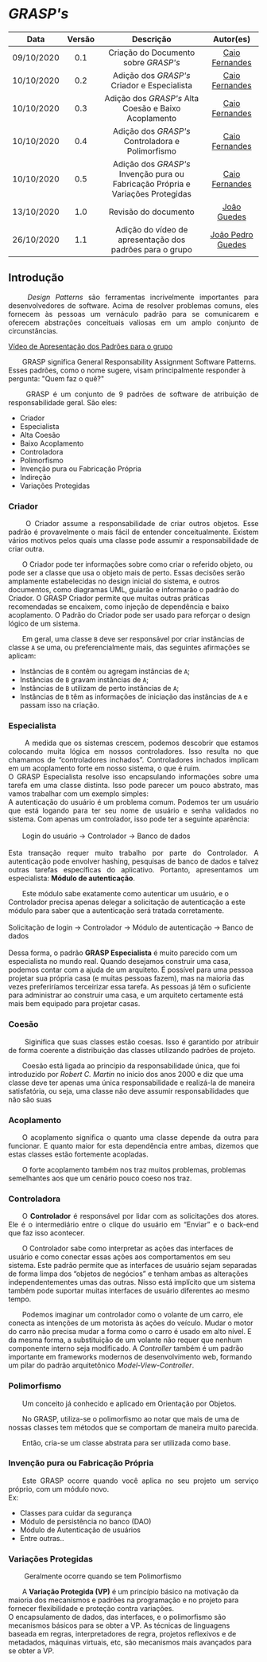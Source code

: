 
# <i>GRASP's</i>

|    Data    | Versão |         Descrição         |           Autor(es)           |
| :--------: | :----: | :-----------------------: | :---------------------------: |
| 09/10/2020 |  0.1   | Criação do Documento sobre <i>GRASP's</i> | [Caio Fernandes](https://github.com/caiovfernandes) |
| 10/10/2020 |  0.2  | Adição dos  <i>GRASP's</i> Criador e Especialista | [Caio Fernandes](https://github.com/caiovfernandes) |
| 10/10/2020 |  0.3  | Adição dos  <i>GRASP's</i> Alta Coesão e Baixo Acoplamento | [Caio Fernandes](https://github.com/caiovfernandes) |
| 10/10/2020 |  0.4  | Adição dos  <i>GRASP's</i> Controladora e Polimorfismo | [Caio Fernandes](https://github.com/caiovfernandes) |
| 10/10/2020 |  0.5  | Adição dos  <i>GRASP's</i> Invenção pura ou Fabricação Própria e Variações Protegidas | [Caio Fernandes](https://github.com/caiovfernandes) |
| 13/10/2020| 1.0| Revisão do documento | [João Guedes](https://github.com/sudjoao)|
| 26/10/2020 | 1.1 | Adição do vídeo de apresentação dos padrões para o grupo | [João Pedro Guedes](https://github.com/sudjoao)|

## Introdução

<p align="justify"> &emsp;&emsp; <i>Design Patterns</i> são ferramentas incrivelmente importantes para desenvolvedores de software. Acima de resolver problemas comuns, eles fornecem às pessoas um vernáculo padrão para se comunicarem e oferecem abstrações conceituais valiosas em um amplo conjunto de circunstâncias.

<a href="https://youtu.be/mw5YWz3mhXg">Vídeo de Apresentação dos Padrões para o grupo</a>

&emsp;&emsp;GRASP significa General Responsability Assignment Software Patterns. Esses padrões, como o nome sugere, visam principalmente responder à pergunta: "Quem faz o quê?"</p>

<p align="justify"> &emsp;&emsp; GRASP é um conjunto de 9 padrões de software de atribuição de responsabilidade geral. São eles:</p>

- Criador
- Especialista
- Alta Coesão
- Baixo Acoplamento
- Controladora
- Polimorfismo
- Invenção pura ou Fabricação Própria
- Indireção
- Variações Protegidas


### Criador
<p align="justify"> &emsp;&emsp; O Criador assume a responsabilidade de criar outros objetos. Esse padrão é provavelmente o mais fácil de entender conceitualmente. Existem vários motivos pelos quais uma classe pode assumir a responsabilidade de criar outra.

&emsp;&emsp;O Criador pode ter informações sobre como criar o referido objeto, ou pode ser a classe que usa o objeto mais de perto. Essas decisões serão amplamente estabelecidas no design inicial do sistema, e outros documentos, como diagramas UML, guiarão e informarão o padrão do Criador.
O GRASP Criador permite que muitas outras práticas recomendadas se encaixem, como injeção de dependência e baixo acoplamento. O Padrão do Criador pode ser usado para reforçar o design lógico de um sistema.

&emsp;&emsp;Em geral, uma classe `B` deve ser responsável por criar instâncias de classe `A` se uma, ou preferencialmente mais, das seguintes afirmações se aplicam:

- Instâncias de `B` contêm ou agregam instâncias de `A`;
- Instâncias de `B` gravam instâncias de `A`;
- Instâncias de `B` utilizam de perto instâncias de `A`;
- Instâncias de `B` têm as informações de iniciação das instâncias de `A` e passam isso na criação.</p>


### Especialista

<p align="justify"> &emsp;&emsp; A medida que os sistemas crescem, podemos descobrir que estamos colocando muita lógica em nossos controladores. Isso resulta no que chamamos de “controladores inchados”. Controladores inchados implicam em um acoplamento forte em nosso sistema, o que é ruim.<br>
O GRASP Especialista resolve isso encapsulando informações sobre uma tarefa em uma classe distinta. Isso pode parecer um pouco abstrato, mas vamos trabalhar com um exemplo simples:<br>
A autenticação do usuário é um problema comum. Podemos ter um usuário que está logando para ter seu nome de usuário e senha validados no sistema. Com apenas um controlador, isso pode ter a seguinte aparência:<br><br>
&emsp;&emsp;Login do usuário → Controlador → Banco de dados<br><br>
Esta transação requer muito trabalho por parte do Controlador. A autenticação pode envolver hashing, pesquisas de banco de dados e talvez outras tarefas específicas do aplicativo. Portanto, apresentamos  um especialista: <strong>Módulo de autenticação</strong>.<br>

&emsp;&emsp;Este módulo sabe exatamente como autenticar um usuário, e o Controlador precisa apenas delegar a solicitação de autenticação a este módulo para saber que a autenticação será tratada corretamente.<br><br>
Solicitação de login → Controlador → Módulo de autenticação → Banco de dados<br><br>
Dessa forma, o padrão <strong>GRASP Especialista</strong> é muito parecido com um especialista no mundo real. Quando desejamos construir uma casa, podemos contar com a ajuda de um arquiteto. É possível para uma pessoa projetar sua própria casa (e muitas pessoas fazem), mas na maioria das vezes preferiríamos terceirizar essa tarefa. As pessoas já têm o suficiente para administrar ao construir uma casa, e um arquiteto certamente está mais bem equipado para projetar casas.</p>


### Coesão 

<p align="justify"> &emsp;&emsp; Siginifica que suas classes estão coesas. Isso é garantido por atribuir de forma coerente a distribuição das classes utilizando padrões de projeto.

&emsp;&emsp;Coesão está ligada ao princípio da responsabilidade única, que foi introduzido por <i>Robert C. Martin</i> no inicio dos anos 2000 e diz que uma classe deve ter apenas uma única responsabilidade e realizá-la de maneira satisfatória, ou seja, uma classe não deve assumir responsabilidades que não são suas</p>

### Acoplamento

<p align="justify"> &emsp;&emsp;O acoplamento significa o quanto uma classe depende da outra para funcionar. E quanto maior for esta dependência entre ambas, dizemos que estas classes estão fortemente acopladas.

&emsp;&emsp;O forte acoplamento também nos traz muitos problemas, problemas semelhantes aos que um cenário pouco coeso nos traz. </p>

### Controladora

<p align="justify"> &emsp;&emsp;O <strong>Controlador</strong> é responsável por lidar com as solicitações dos atores. Ele é o intermediário entre o clique do usuário em “Enviar” e o back-end que faz isso acontecer. 

&emsp;&emsp;O Controlador sabe como interpretar as ações das interfaces de usuário e como conectar essas ações aos comportamentos em seu sistema. Este padrão permite que as interfaces de usuário sejam separadas de forma limpa dos “objetos de negócios” e tenham ambas as alterações independentementes umas das outras. Nisso está implícito que um sistema também pode suportar muitas interfaces de usuário diferentes ao mesmo tempo.

&emsp;&emsp;Podemos imaginar um controlador como o volante de um carro, ele conecta as intenções de um motorista às ações do veículo. Mudar o motor do carro não precisa mudar a forma como o carro é usado em alto nível. E da mesma forma, a substituição de um volante não requer que nenhum componente interno seja modificado.
A <i>Controller</i> também é um padrão importante em frameworks modernos de desenvolvimento web, formando um pilar do padrão arquitetônico <i>Model-View-Controller</i>.</p>

### Polimorfismo

<p align="justify"> &emsp;&emsp;Um conceito já conhecido e aplicado em Orientação por Objetos.

&emsp;&emsp;No GRASP, utiliza-se o polimorfismo ao notar que mais de uma de nossas classes tem métodos que se comportam de maneira muito parecida.

&emsp;&emsp;Então, cria-se um classe abstrata para ser utilizada como base. </p>

### Invenção pura ou Fabricação Própria

<p align="justify"> &emsp;&emsp;Este GRASP ocorre quando você aplica no seu projeto um serviço próprio, com um módulo novo.<br>
Ex: 

- Classes para cuidar da segurança
- Módulo de persistência no banco (DAO)
- Módulo de Autenticação de usuários
- Entre outras.. </p>


### Variações Protegidas

<p align="justify"> &emsp;&emsp;
Geralmente ocorre quando se tem Polimorfismo

&emsp;&emsp;A <strong>Variação Protegida (VP)</strong> é um princípio básico na motivação da maioria dos mecanismos e padrões na programação e no projeto para fornecer flexibilidade e proteção contra variações.<br>
O encapsulamento de dados, das interfaces, e o polimorfismo são mecanismos básicos para se obter a VP. As técnicas de linguagens baseada em regras, interpretadores de regra, projetos reflexivos e de metadados, máquinas virtuais, etc, são mecanismos mais avançados para se obter a VP. </p>